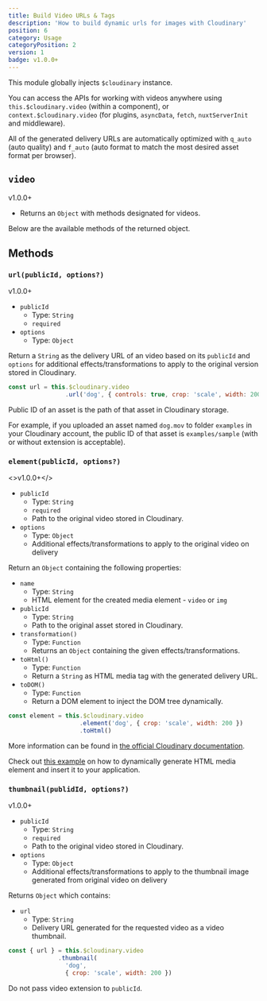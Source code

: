 ```yaml
---
title: Build Video URLs & Tags
description: 'How to build dynamic urls for images with Cloudinary'
position: 6
category: Usage
categoryPosition: 2
version: 1
badge: v1.0.0+
---
```


This module globally injects `$cloudinary` instance.

You can access the APIs for working with videos anywhere using `this.$cloudinary.video` (within a component), or `context.$cloudinary.video` (for plugins, `asyncData`, `fetch`, `nuxtServerInit` and middleware).

<alert type="info">

All of the generated delivery URLs are automatically optimized with `q_auto` (auto quality) and `f_auto` (auto format to match the most desired asset format per browser).

</alert>

## `video`

<badge>v1.0.0+</badge>

* Returns an `Object` with methods designated for videos.

Below are the available methods of the returned object.

## Methods

### `url(publicId, options?)`

<badge>v1.0.0+</badge>

* `publicId`
  * Type: `String`
  * `required`
* `options`
  * Type: `Object`

Return a `String` as the delivery URL of an video based on its `publicId` and `options` for additional effects/transformations to apply to the original version stored in Cloudinary.

```js
const url = this.$cloudinary.video
                .url('dog', { controls: true, crop: 'scale', width: 200, format: 'mp4' })
```

<alert type="info">

Public ID of an asset is the path of that asset in Cloudinary storage.

For example, if you uploaded an asset named `dog.mov` to folder `examples` in your Cloudinary account, the public ID of that asset is `examples/sample` (with or without extension is acceptable).

</alert>

### `element(publicId, options?)`

<>v1.0.0+</>

* `publicId`
  * Type: `String`
  * `required`
  * Path to the original video stored in Cloudinary.
* `options`
  * Type: `Object`
  * Additional effects/transformations to apply to the original video on delivery

Return an `Object` containing the following properties:

* `name`
  * Type: `String`
  * HTML element for the created media element - `video` or `img`
* `publicId`
  * Type: `String`
  * Path to the original asset stored in Cloudinary.
* `transformation()`
  * Type: `Function`
  * Returns an `Object` containing the given effects/transformations.
* `toHtml()`
  * Type: `Function`
  * Return a `String` as HTML media tag with the generated delivery URL.
* `toDOM()`
  * Type: `Function`
  * Return a DOM element to inject the DOM tree dynamically.

```js
const element = this.$cloudinary.video
                    .element('dog', { crop: 'scale', width: 200 })
                    .toHtml()
```

More information can be found in [the official Cloudinary documentation](https://cloudinary.com/documentation/javascript_video_manipulation).

<alert type="info">

Check out [this example](/examples#generate-html-element) on how to dynamically generate HTML media element and insert it to your application.

</alert>

### `thumbnail(publidId, options?)`

<badge>v1.0.0+</badge>

* `publicId`
  * Type: `String`
  * `required`
  * Path to the original video stored in Cloudinary.
* `options`
  * Type: `Object`
  * Additional effects/transformations to apply to the thumbnail image generated from original video on delivery

Returns `Object` which contains:

* `url`
  * Type: `String`
  * Delivery URL generated for the requested video as a video thumbnail.

```js
const { url } = this.$cloudinary.video
              .thumbnail(
                'dog',
                { crop: 'scale', width: 200 })
```

<alert type="warning">

Do not pass video extension to `publicId`.

</alert>
